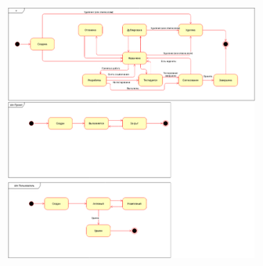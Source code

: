 ![statechart](https://github.com/chenko16/task-managment/blob/master/docs/diagrams/statechart/StateChart.png)
